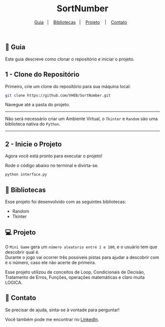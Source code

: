 ﻿<h1 align="center"> SortNumber </h1>


<p align="center">
  <a href="#-guia">Guia</a>&nbsp;&nbsp;&nbsp;|&nbsp;&nbsp;&nbsp;
  <a href="#-bibliotecas">Bibliotecas</a>&nbsp;&nbsp;&nbsp;|&nbsp;&nbsp;&nbsp;
  <a href="#-projeto">Projeto</a>&nbsp;&nbsp;&nbsp; |&nbsp;&nbsp;&nbsp;
  <a href="#-contato">Contato</a>&nbsp;&nbsp;&nbsp;
</p>

<br>


## 🚀 **Guia**

Este guia descreve como clonar o repositório e iniciar o projeto.

## 1 - **Clone do Repositório**

Primeiro, crie um clone do repositório para sua máquina local:

```bash
git clone https://github.com/VHEB/SortNumber.git
```

Navegue até a pasta do projeto.

---

Não será necessário criar um Ambiente Virtual, o `Tkinter` e `Random` são uma biblioteca nativa do `Python`.

---

## 2 - **Inicie o Projeto**

Agora você está pronto para executar o projeto!

Rode o código abaixo no terminal e divirta-se.

```bash
python interface.py
```

## :book: **Bibliotecas**

Esse projeto foi desenvolvido com as seguintes bibliotecas:

- Random
- Tkinter

## 💻 **Projeto**

O `Mini Game` gera um `número aleatorio entre 1 e 100`, e o usuário tem que descobrir qual é. <br>
Durante o jogo vai ocorrer três possiveis pistas para ajudar a descobrir com é o número, caso ele não acerte de primeira. <br>

Esse projeto utilizou de conceitos de Loop, Condicionais de Decisão, Tratamento de Erros, Funções, operações matemáticas e claro muita LOGICA.

## :email: **Contato**

Se precisar de ajuda, sinta-se à vontade para perguntar!

Você também pode me encontrar no [LinkedIn](https://www.linkedin.com/in/vitor-heb/).
